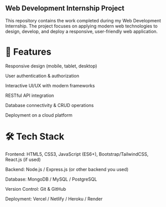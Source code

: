  ## Web Development Internship Project

<P>This repository contains the work completed during my Web Development Internship. The project focuses on applying modern web technologies to design, develop, and deploy a responsive, user-friendly web application.</P>

# 🚀 Features

Responsive design (mobile, tablet, desktop)</P>
User authentication & authorization</P>
Interactive UI/UX with modern frameworks</P>
 RESTful API integration</P>
Database connectivity & CRUD operations</P>
Deployment on a cloud platform</P>

# 🛠️ Tech Stack

Frontend: HTML5, CSS3, JavaScript (ES6+), Bootstrap/TailwindCSS, React.js (if used)</P>
Backend: Node.js / Express.js (or other backend you used)</P>
Database: MongoDB / MySQL / PostgreSQL</P>
Version Control: Git & GitHub</P>
Deployment: Vercel / Netlify / Heroku / Render</P>

